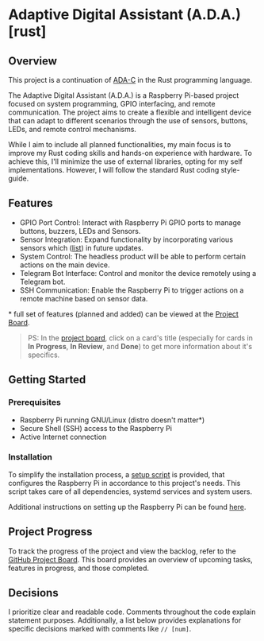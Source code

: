 # Adaptive Digital Assistant (A.D.A.) [rust]

## Overview
This project is a continuation of [ADA-C](https://github.com/karshPrime/ada-C)
in the Rust programming language.

The Adaptive Digital Assistant (A.D.A.) is a Raspberry Pi-based project focused
on system programming, GPIO interfacing, and remote communication. The project
aims to create a flexible and intelligent device that can adapt to different
scenarios through the use of sensors, buttons, LEDs, and remote control mechanisms.

While I aim to include all planned functionalities, my main focus is to improve
my Rust coding skills and hands-on experience with hardware. To achieve this,
I'll minimize the use of external libraries, opting for my self implementations.
However, I will follow the standard Rust coding style-guide.

## Features 

- GPIO Port Control: Interact with Raspberry Pi GPIO ports to manage buttons,
  buzzers, LEDs and Sensors.
- Sensor Integration: Expand functionality by incorporating various sensors which
  ([list](https://github.com/karshPrime/ada/sensors.md)) in future updates.
- System Control: The headless product will be able to perform certain actions
  on the main device.
- Telegram Bot Interface: Control and monitor the device remotely using a
  Telegram bot.
- SSH Communication: Enable the Raspberry Pi to trigger actions on a remote
  machine based on sensor data.

\* full set of features (planned and added) can be viewed at the
[Project Board](https://github.com/users/karshPrime/projects/6/views/1).

> PS: In the [project board](https://github.com/users/karshPrime/projects/6/views/1), 
click on a card's title (especially for cards in **In Progress**, **In 
Review**, and **Done**) to get more information about it's specifics.

## Getting Started

### Prerequisites

- Raspberry Pi running GNU/Linux (distro doesn't matter*)
- Secure Shell (SSH) access to the Raspberry Pi
- Active Internet connection

### Installation

To simplify the installation process, a [setup script](./CONFIG/setup.sh) is 
provided, that configures the Raspberry Pi in accordance to this project's 
needs. This script takes care of all dependencies, systemd services and system
users.

Additional instructions on setting up the Raspberry Pi can be found
[here](./CONFIG/README.md).


## Project Progress

To track the progress of the project and view the backlog, refer to the 
[GitHub Project Board](https://github.com/users/karshPrime/projects/6/views/1). 
This board provides an overview of upcoming tasks, features in progress, and 
those completed.


## Decisions

I prioritize clear and readable code. Comments throughout the code explain 
statement purposes. Additionally, a list below provides explanations for 
specific decisions marked with comments like `// [num]`.


